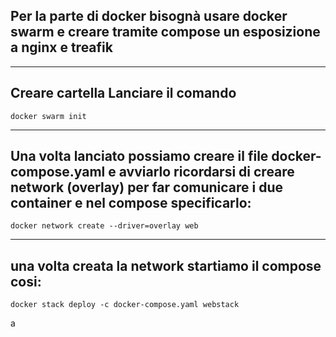 ## Per la parte di docker bisognà usare docker swarm e creare tramite compose un esposizione a nginx e treafik

---

## Creare cartella Lanciare il comando 

```
docker swarm init
```

---

## Una volta lanciato possiamo creare il file docker-compose.yaml e avviarlo ricordarsi di creare network (overlay) per far comunicare i due container e nel compose specificarlo:

```
docker network create --driver=overlay web
```

---

## una volta creata la network startiamo il compose cosi:

```
docker stack deploy -c docker-compose.yaml webstack
``` 
a